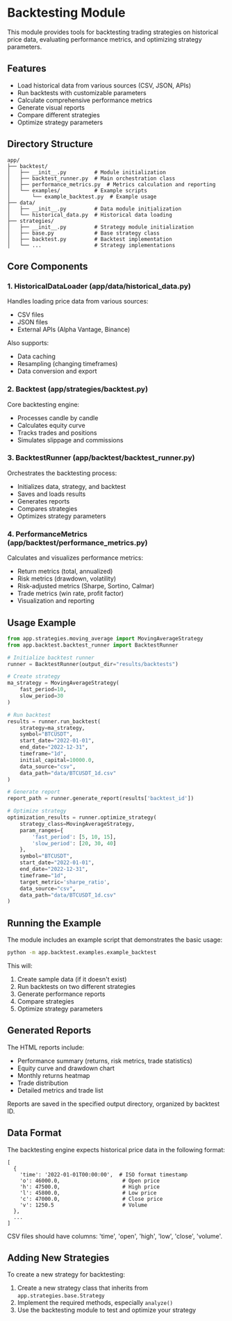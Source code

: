 # Backtesting Module

This module provides tools for backtesting trading strategies on historical price data, evaluating performance metrics, and optimizing strategy parameters.

## Features

- Load historical data from various sources (CSV, JSON, APIs)
- Run backtests with customizable parameters
- Calculate comprehensive performance metrics
- Generate visual reports
- Compare different strategies
- Optimize strategy parameters

## Directory Structure

```
app/
├── backtest/
│   ├── __init__.py         # Module initialization
│   ├── backtest_runner.py  # Main orchestration class
│   ├── performance_metrics.py  # Metrics calculation and reporting
│   └── examples/           # Example scripts
│       └── example_backtest.py  # Example usage
├── data/
│   ├── __init__.py         # Data module initialization  
│   └── historical_data.py  # Historical data loading
├── strategies/
│   ├── __init__.py         # Strategy module initialization
│   ├── base.py             # Base strategy class
│   ├── backtest.py         # Backtest implementation
│   └── ...                 # Strategy implementations
```

## Core Components

### 1. HistoricalDataLoader (app/data/historical_data.py)

Handles loading price data from various sources:
- CSV files
- JSON files
- External APIs (Alpha Vantage, Binance)

Also supports:
- Data caching
- Resampling (changing timeframes)
- Data conversion and export

### 2. Backtest (app/strategies/backtest.py)

Core backtesting engine:
- Processes candle by candle
- Calculates equity curve
- Tracks trades and positions
- Simulates slippage and commissions

### 3. BacktestRunner (app/backtest/backtest_runner.py)

Orchestrates the backtesting process:
- Initializes data, strategy, and backtest
- Saves and loads results
- Generates reports
- Compares strategies
- Optimizes strategy parameters

### 4. PerformanceMetrics (app/backtest/performance_metrics.py)

Calculates and visualizes performance metrics:
- Return metrics (total, annualized)
- Risk metrics (drawdown, volatility)
- Risk-adjusted metrics (Sharpe, Sortino, Calmar)
- Trade metrics (win rate, profit factor)
- Visualization and reporting

## Usage Example

```python
from app.strategies.moving_average import MovingAverageStrategy
from app.backtest.backtest_runner import BacktestRunner

# Initialize backtest runner
runner = BacktestRunner(output_dir="results/backtests")

# Create strategy
ma_strategy = MovingAverageStrategy(
    fast_period=10,
    slow_period=30
)

# Run backtest
results = runner.run_backtest(
    strategy=ma_strategy,
    symbol="BTCUSDT",
    start_date="2022-01-01",
    end_date="2022-12-31",
    timeframe="1d",
    initial_capital=10000.0,
    data_source="csv",
    data_path="data/BTCUSDT_1d.csv"
)

# Generate report
report_path = runner.generate_report(results['backtest_id'])

# Optimize strategy
optimization_results = runner.optimize_strategy(
    strategy_class=MovingAverageStrategy,
    param_ranges={
        'fast_period': [5, 10, 15],
        'slow_period': [20, 30, 40]
    },
    symbol="BTCUSDT",
    start_date="2022-01-01",
    end_date="2022-12-31",
    timeframe="1d",
    target_metric='sharpe_ratio',
    data_source="csv",
    data_path="data/BTCUSDT_1d.csv"
)
```

## Running the Example

The module includes an example script that demonstrates the basic usage:

```bash
python -m app.backtest.examples.example_backtest
```

This will:
1. Create sample data (if it doesn't exist)
2. Run backtests on two different strategies
3. Generate performance reports
4. Compare strategies
5. Optimize strategy parameters

## Generated Reports

The HTML reports include:
- Performance summary (returns, risk metrics, trade statistics)
- Equity curve and drawdown chart
- Monthly returns heatmap
- Trade distribution
- Detailed metrics and trade list

Reports are saved in the specified output directory, organized by backtest ID.

## Data Format

The backtesting engine expects historical price data in the following format:

```
[
  {
    'time': '2022-01-01T00:00:00',  # ISO format timestamp
    'o': 46000.0,                    # Open price
    'h': 47500.0,                    # High price
    'l': 45800.0,                    # Low price
    'c': 47000.0,                    # Close price
    'v': 1250.5                      # Volume
  },
  ...
]
```

CSV files should have columns: 'time', 'open', 'high', 'low', 'close', 'volume'.

## Adding New Strategies

To create a new strategy for backtesting:

1. Create a new strategy class that inherits from `app.strategies.base.Strategy`
2. Implement the required methods, especially `analyze()`
3. Use the backtesting module to test and optimize your strategy 